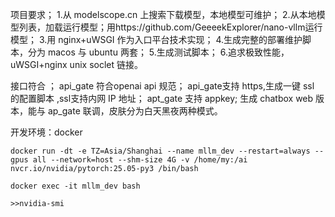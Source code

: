 项目要求；
1.从 modelscope.cn 上搜索下载模型，本地模型可维护；
2.从本地模型列表，加载运行模型；用https://github.com/GeeeekExplorer/nano-vllm运行模型；
3.用 nginx+uWSGI 作为入口平台技术实现；
4.生成完整的部署维护脚本，分为 macos 与 ubuntu 两套；
5.生成测试脚本； 
6.追求极致性能，uWSGI+nginx unix soclet 链接。

接口符合 ；
    api_gate 符合openai api 规范；
    api_gate支持 https,生成一键 ssl 的配置脚本 ,ssl支持内网 IP 地址；
    apt_gate 支持 appkey;
   生成 chatbox web 版本，能与 ap_gate 联调，皮肤分为白天黑夜两种模式。

开发环境：docker

    docker run -dt -e TZ=Asia/Shanghai --name mllm_dev --restart=always --gpus all --network=host --shm-size 4G -v /home/my:/ai   nvcr.io/nvidia/pytorch:25.05-py3 /bin/bash

    docker exec -it mllm_dev bash

    >>nvidia-smi
